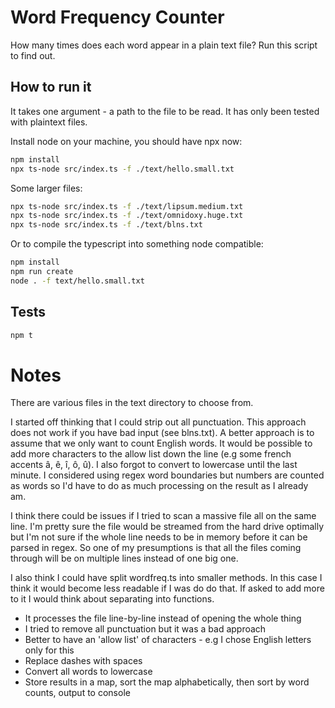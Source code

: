 # Word Frequency Counter

How many times does each word appear in a plain text file? Run this script to find out.

## How to run it

It takes one argument - a path to the file to be read. It has only been tested with plaintext files.

Install node on your machine, you should have npx now:

```bash
npm install
npx ts-node src/index.ts -f ./text/hello.small.txt
```

Some larger files:

```bash
npx ts-node src/index.ts -f ./text/lipsum.medium.txt
npx ts-node src/index.ts -f ./text/omnidoxy.huge.txt
npx ts-node src/index.ts -f ./text/blns.txt
```

Or to compile the typescript into something node compatible:

```bash
npm install
npm run create
node . -f text/hello.small.txt
```

## Tests

```bash
npm t
```

# Notes

There are various files in the text directory to choose from.

I started off thinking that I could strip out all punctuation. This approach does not work if you have bad input (see blns.txt). A better approach is to assume that we only want to count English words. It would be possible to add more characters to the allow list down the line (e.g some french accents â, ê, î, ô, û). I also forgot to convert to lowercase until the last minute. I considered using regex word boundaries but numbers are counted as words so I'd have to do as much processing on the result as I already am.

I think there could be issues if I tried to scan a massive file all on the same line. I'm pretty sure the file would be streamed from the hard drive optimally but I'm not sure if the whole line needs to be in memory before it can be parsed in regex. So one of my presumptions is that all the files coming through will be on multiple lines instead of one big one.

I also think I could have split wordfreq.ts into smaller methods. In this case I think it would become less readable if I was do do that. If asked to add more to it I would think about separating into functions.

 - It processes the file line-by-line instead of opening the whole thing
 - I tried to remove all punctuation but it was a bad approach
 - Better to have an 'allow list' of characters - e.g I chose English letters only for this
 - Replace dashes with spaces
 - Convert all words to lowercase
 - Store results in a map, sort the map alphabetically, then sort by word counts, output to console
 